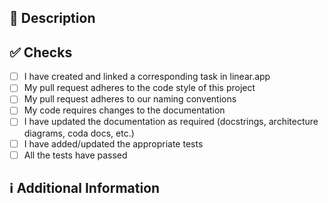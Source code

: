 <!--
Thanks for creating this pull request 🤗

Please make sure that the pull request is limited to one type (docs, feature, etc.) and keep it as small as possible. You can open multiple prs instead of opening a huge one.
-->

<!-- If this pull request closes an issue, please mention the issue number below -->

<!-- Closes # --> <!-- Issue # here -->

## 📑 Description

<!-- Add a brief description of the pr -->

<!-- You can also choose to add a list of changes and if they have been completed or not by using the markdown to-do list syntax
- [ ] Not Completed
- [x] Completed
-->

## ✅ Checks

<!-- Make sure your pr passes the CI checks and do check the following fields as needed - -->

- [ ] I have created and linked a corresponding task in linear.app
- [ ] My pull request adheres to the code style of this project
- [ ] My pull request adheres to our naming conventions
- [ ] My code requires changes to the documentation
- [ ] I have updated the documentation as required (docstrings, architecture diagrams, coda docs, etc.)
- [ ] I have added/updated the appropriate tests
- [ ] All the tests have passed

## ℹ Additional Information

<!-- Any additional information like breaking changes, dependencies added, screenshots, comparisons between new and old behavior, etc. -->
